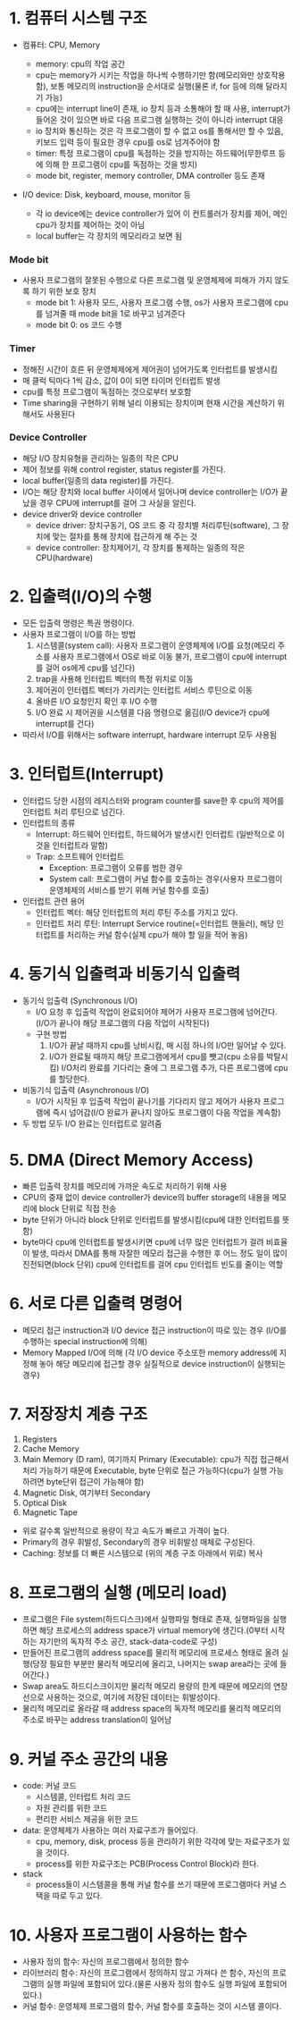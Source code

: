 # 1. 컴퓨터 시스템 구조
- 컴퓨터: CPU, Memory
  - memory: cpu의 작업 공간
  - cpu는 memory가 시키는 작업을 하나씩 수행하기만 함(메모리와만 상호작용함), 보통 메모리의 instruction을 순서대로 실행(물론 if, for 등에 의해 달라지기 가능)
  - cpu에는 interrupt line이 존재, io 장치 등과 소통해야 할 때 사용, interrupt가 들어온 것이 있으면 바로 다음 프로그램 실행하는 것이 아니라 interrupt 대응
  - io 장치와 통신하는 것은 각 프로그램이 할 수 없고 os를 통해서만 할 수 있음, 키보드 입력 등이 필요한 경우 cpu를 os로 넘겨주어야 함
  - timer: 특정 프로그램이 cpu를 독점하는 것을 방지하는 하드웨어(무한루프 등에 의해 한 프로그램이 cpu를 독점하는 것을 방지)
  - mode bit, register, memory controller, DMA controller 등도 존재

- I/O device: Disk, keyboard, mouse, monitor 등
  - 각 io device에는 device controller가 있어 이 컨트롤러가 장치를 제어, 메인 cpu가 장치를 제어하는 것이 아님
  - local buffer는 각 장치의 메모리라고 보면 됨

### Mode bit
- 사용자 프로그램의 잘못된 수행으로 다른 프로그램 및 운영체제에 피해가 가지 않도록 하기 위한 보호 장치
  - mode bit 1: 사용자 모드, 사용자 프로그램 수행, os가 사용자 프로그램에 cpu를 넘겨줄 때 mode bit을 1로 바꾸고 넘겨준다
  - mode bit 0: os 코드 수행

### Timer
- 정해진 시간이 흐른 뒤 운영체제에게 제어권이 넘어가도록 인터럽트를 발생시킴
- 매 클럭 틱마다 1씩 감소, 값이 0이 되면 타이머 인터럽트 발생
- cpu를 특정 프로그램이 독점하는 것으로부터 보호함
- Time sharing을 구현하기 위해 널리 이용되는 장치이며 현재 시간을 계산하기 위해서도 사용된다

### Device Controller
- 해당 I/O 장치유형을 관리하는 일종의 작은 CPU
- 제어 정보를 위해 control register, status register를 가진다.
- local buffer(일종의 data register)를 가진다.
- I/O는 해당 장치와 local buffer 사이에서 일어나며 device controller는 I/O가 끝났을 경우 CPU에 interrupt를 걸어 그 사실을 알린다.
- device driver와 device controller
  - device driver: 장치구동기, OS 코드 중 각 장치별 처리루틴(software), 그 장치에 맞는 절차를 통해 장치에 접근하게 해 주는 것
  - device controller: 장치제어기, 각 장치를 통제하는 일종의 작은 CPU(hardware)

# 2. 입출력(I/O)의 수행
- 모든 입출력 명령은 특권 명령이다.
- 사용자 프로그램이 I/O를 하는 방법
  1. 시스템콜(system call): 사용자 프로그램이 운영체제에 I/O를 요청(메모리 주소를 사용자 프로그램에서 OS로 바로 이동 불가, 프로그램이 cpu에 interrupt를 걸어 os에게 cpu를 넘긴다)
  2. trap을 사용해 인터럽트 벡터의 특정 위치로 이동
  3. 제어권이 인터렙트 벡터가 가리키는 인터럽트 서비스 루틴으로 이동
  4. 올바른 I/O 요청인지 확인 후 I/O 수행
  5. I/O 완료 시 제어권을 시스템콜 다음 명령으로 옮김(I/O device가 cpu에 interrupt를 건다)
- 따라서 I/O를 위해서는 software interrupt, hardware interrupt 모두 사용됨

# 3. 인터럽트(Interrupt)
- 인터럽드 당한 시점의 레지스터와 program counter를 save한 후 cpu의 제어를 인터럽트 처리 루틴으로 넘긴다.
- 인터럽트의 종류
  - Interrupt: 하드웨어 인터럽트, 하드웨어가 발생시킨 인터럽트 (일반적으로 이것을 인터럽트라 말함)
  - Trap: 소프트웨어 인터럽트
    - Exception: 프로그램이 오류를 범한 경우
    - System call: 프로그램이 커널 함수를 호출하는 경우(사용자 프로그램이 운영체제의 서비스를 받기 위해 커널 함수를 호출)
- 인터럽트 관련 용어
  - 인터럽트 벡터: 해당 인터럽트의 처리 루틴 주소를 가지고 있다.
  - 인터럽트 처리 루틴: Interrupt Service routine(=인터럽트 핸들러), 해당 인터럽트를 처리하는 커널 함수(실제 cpu가 해야 할 일을 적어 놓음)

# 4. 동기식 입출력과 비동기식 입출력
- 동기식 입출력 (Synchronous I/O)
  - I/O 요청 후 입출력 작업이 완료되어야 제어가 사용자 프로그램에 넘어간다.(I/O가 끝나야 해당 프로그램의 다음 작업이 시작된다)
  - 구현 방법
    1. I/O가 끝날 때까지 cpu를 낭비시킴, 매 시점 하나의 I/O만 일어날 수 있다.
    2. I/O가 완료될 때까지 해당 프로그램에게서 cpu를 뺏고(cpu 소유를 박탈시킴) I/O처리 완료를 기다리는 줄에 그 프로그램 추가, 다른 프로그램에 cpu를 할당한다.
- 비동기식 입출력 (Asynchronous I/O)
  - I/O가 시작된 후 입출력 작업이 끝나기를 기다리지 않고 제어가 사용자 프로그램에 즉시 넘어감(I/O 완료가 끝나지 않아도 프로그램이 다음 작업을 계속함)
- 두 방법 모두 I/O 완료는 인터럽트로 알려줌

# 5. DMA (Direct Memory Access)
- 빠른 입출력 장치를 메모리에 가까운 속도로 처리하기 위해 사용
- CPU의 중재 없이 device controller가 device의 buffer storage의 내용을 메모리에 block 단위로 직접 전송
- byte 단위가 아니라 block 단위로 인터럽트를 발생시킴(cpu에 대한 인터럽트를 뜻함)
- byte마다 cpu에 인터럽트를 발생시키면 cpu에 너무 많은 인터럽트가 걸려 비효율이 발생, 따라서 DMA를 통해 자잘한 메모리 접근을 수행한 후 어느 정도 일이 많이 진전되면(block 단위) cpu에 인터럽트를 걸어 cpu 인터럽트 빈도를 줄이는 역할

# 6. 서로 다른 입출력 명령어
- 메모리 접근 instruction과 I/O device 접근 instruction이 따로 있는 경우 (I/O를 수행하는 special instruction에 의해)
- Memory Mapped I/O에 의해 (각 I/O device 주소또한 memory address에 지정해 놓아 해당 메모리에 접근할 경우 실질적으로 device instruction이 실행되는 경우)

# 7. 저장장치 계층 구조
  1. Registers
  2. Cache Memory
  3. Main Memory (D ram), 여기까지 Primary (Executable): cpu가 직접 접근해서 처리 가능하기 때문에 Executable, byte 단위로 접근 가능하다(cpu가 실행 가능하려면 byte단위 접근이 가능해야 함)
  4. Magnetic Disk, 여기부터 Secondary
  5. Optical Disk
  6. Magnetic Tape
- 위로 갈수록 일반적으로 용량이 작고 속도가 빠르고 가격이 높다.
- Primary의 경우 휘발성, Secondary의 경우 비휘발성 매체로 구성된다.
- Caching: 정보를 더 빠른 시스템으로 (위의 계층 구조 아래에서 위로) 복사

# 8. 프로그램의 실행 (메모리 load)
- 프로그램은 File system(하드디스크)에서 실행파일 형태로 존재, 실행파일을 실행하면 해당 프로세스의 address space가 virtual memory에 생긴다.(0부터 시작하는 자기만의 독자적 주소 공간, stack-data-code로 구성)
- 만들어진 프로그램의 address space를 물리적 메모리에 프로세스 형태로 올려 실행(당장 필요한 부분만 물리적 메모리에 올리고, 나머지는 swap area라는 곳에 들어간다.)
- Swap area도 하드디스크이지만 물리적 메모리 용량의 한계 때문에 메모리의 연장선으로 사용하는 것으로, 여기에 저장된 데이터는 휘발성이다.
- 물리적 메모리로 올라갈 때 address space의 독자적 메모리를 물리적 메모리의 주소로 바꾸는 address translation이 일어남

# 9. 커널 주소 공간의 내용
- code: 커널 코드
  - 시스템콜, 인터럽트 처리 코드
  - 자원 관리를 위한 코드
  - 편리한 서비스 제공을 위한 코드
- data: 운영체제가 사용하는 여러 자료구조가 들어있다.
  - cpu, memory, disk, process 등을 관리하기 위한 각각에 맞는 자료구조가 있을 것이다.
  - process를 위한 자료구조는 PCB(Process Control Block)라 한다.
- stack
  - process들이 시스템콜을 통해 커널 함수를 쓰기 때문에 프로그램마다 커널 스택을 따로 두고 있다.

# 10. 사용자 프로그램이 사용하는 함수
- 사용자 정의 함수: 자신의 프로그램에서 정의한 함수
- 라이브러리 함수: 자신의 프로그램에서 정의하지 않고 가져다 쓴 함수, 자신의 프로그램의 실행 파일에 포함되어 있다.(물론 사용자 정의 함수도 실행 파일에 포함되어 있다.)
- 커널 함수: 운영체제 프로그램의 함수, 커널 함수를 호출하는 것이 시스템 콜이다.
